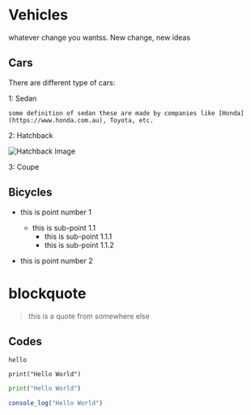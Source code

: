 # Vehicles
whatever change you wantss. New change, new ideas

## Cars

There are different type of cars:

1: Sedan

    some definition of sedan these are made by companies like [Honda](https://www.honda.com.au), Toyota, etc.

2: Hatchback

![Hatchback Image](https://images.unsplash.com/photo-1471444928139-48c5bf5173f8?ixlib=rb-4.0.3&ixid=MnwxMjA3fDB8MHxwaG90by1wYWdlfHx8fGVufDB8fHx8&auto=format&fit=crop&w=1032&q=80)

3: Coupe

## Bicycles

- this is point number 1   
    - this is sub-point 1.1
        - this is sub-point 1.1.1
        - this is sub-point 1.1.2

- this is point number 2

# blockquote

> this is a quote from somewhere else

## Codes

`hello`

```
print("Hello World")
```

```py
print("Hello World")
```

```js
console_log("Hello World")